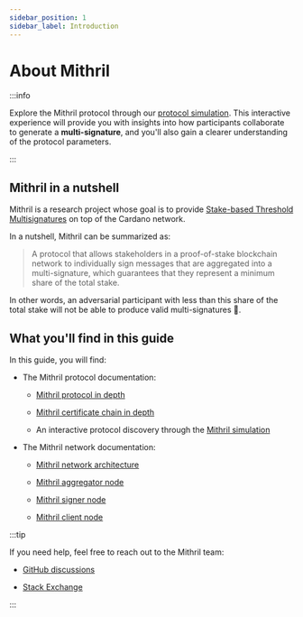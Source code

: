 ```yaml
---
sidebar_position: 1
sidebar_label: Introduction
---
```


# About Mithril

:::info

Explore the Mithril protocol through our [protocol simulation](./mithril-protocol/simulation.md). This interactive experience will provide you with insights into how participants collaborate to generate a **multi-signature**, and you'll also gain a clearer understanding of the protocol parameters.

:::

## Mithril in a nutshell

Mithril is a research project whose goal is to provide [Stake-based Threshold Multisignatures](https://iohk.io/en/research/library/papers/mithrilstake-based-threshold-multisignatures/) on top of the Cardano network.

In a nutshell, Mithril can be summarized as:

> A protocol that allows stakeholders in a proof-of-stake blockchain network to individually sign messages that are aggregated into a multi-signature, which guarantees that they represent a minimum share of the total stake.

In other words, an adversarial participant with less than this share of the total stake will not be able to produce valid multi-signatures :closed_lock_with_key:.

## What you'll find in this guide

In this guide, you will find:

* The Mithril protocol documentation:

  * [Mithril protocol in depth](./mithril-protocol/protocol.md)

  * [Mithril certificate chain in depth](./mithril-protocol/certificates.md)

  * An interactive protocol discovery through the [Mithril simulation](./mithril-protocol/simulation.md)

* The Mithril network documentation:

  * [Mithril network architecture](./mithril-network/architecture.md)

  * [Mithril aggregator node](./mithril-network/aggregator.md)

  * [Mithril signer node](./mithril-network/signer.md)

  * [Mithril client node](./mithril-network/client.md)

:::tip

If you need help, feel free to reach out to the Mithril team:

* [GitHub discussions](https://github.com/input-output-hk/mithril/discussions)

* [Stack Exchange](https://cardano.stackexchange.com/questions/tagged/mithril)

:::
